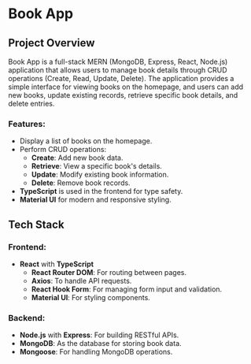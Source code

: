 # Book App

## Project Overview
Book App is a full-stack MERN (MongoDB, Express, React, Node.js) application that allows users to manage book details through CRUD operations (Create, Read, Update, Delete). The application provides a simple interface for viewing books on the homepage, and users can add new books, update existing records, retrieve specific book details, and delete entries.

### Features:
- Display a list of books on the homepage.
- Perform CRUD operations:
  - **Create**: Add new book data.
  - **Retrieve**: View a specific book's details.
  - **Update**: Modify existing book information.
  - **Delete**: Remove book records.
- **TypeScript** is used in the frontend for type safety.
- **Material UI** for modern and responsive styling.

## Tech Stack
### Frontend:
- **React** with **TypeScript**
  - **React Router DOM**: For routing between pages.
  - **Axios**: To handle API requests.
  - **React Hook Form**: For managing form input and validation.
  - **Material UI**: For styling components.

### Backend:
- **Node.js** with **Express**: For building RESTful APIs.
- **MongoDB**: As the database for storing book data.
- **Mongoose**: For handling MongoDB operations.



